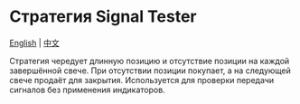 # Стратегия Signal Tester
[English](README.md) | [中文](README_cn.md)

Стратегия чередует длинную позицию и отсутствие позиции на каждой завершённой свече. При отсутствии позиции покупает, а на следующей свече продаёт для закрытия. Используется для проверки передачи сигналов без применения индикаторов.

